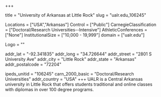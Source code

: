 
+++

title = "University of Arkansas at Little Rock"
slug = "ualr.edu_106245"

Locations = ["USA","Arkansas"]
Control = ["Public"]
CarnegieClassification = ["Doctoral/Research Universities--Intensive"]
AthleticConferences = ["None"]
InstitutionalSize = ["10,000 - 19,999"]
domain = ["ualr.edu"]

Logo = ""

addr_lat = "-92.341835"
addr_long = "34.726644"
addr_street = "2801 S University Ave"
addr_city = "Little Rock"
addr_state = "Arkansas"
addr_postalcode = "72204"

ipeds_unitid = "106245"
carn_2000_basic = "Doctoral/Research Universities"
addr_country = "USA"
+++
    UALR is a Central Arkansas university in Little Rock that offers students traditional and online classes with diplomas in over 100 degree programs.
